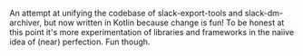 An attempt at unifying the codebase of slack-export-tools and slack-dm-archiver, but now written in Kotlin because change is fun!
To be honest at this point it's more experimentation of libraries and frameworks in the naiive idea of (near) perfection. Fun though.